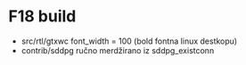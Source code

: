 # F18 build

- src/rtl/gtxwc font_width = 100 (bold fontna linux destkopu)
- contrib/sddpg ručno merdžirano iz sddpg_existconn


